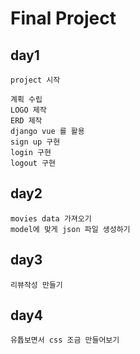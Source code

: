 # Final Project

## day1

```
project 시작

계획 수립
LOGO 제작
ERD 제작
django vue 를 활용
sign up 구현
login 구현
logout 구현

```



## day2

```
movies data 가져오기
model에 맞게 json 파일 생성하기
```



## day3

```
리뷰작성 만들기
```



## day4

```
유튭보면서 css 조금 만들어보기 
```

